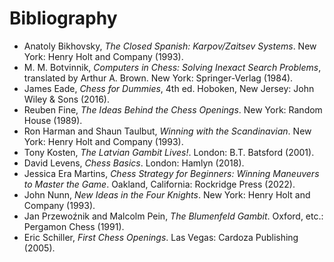 # Bibliography

* Anatoly Bikhovsky, *The Closed Spanish: Karpov/Zaitsev Systems*. New York: 
Henry Holt and Company (1993).
* M. M. Botvinnik, *Computers in Chess: Solving Inexact Search Problems*, 
translated by Arthur A. Brown. New York: Springer-Verlag (1984).
* James Eade, *Chess for Dummies*, 4th ed. Hoboken, New Jersey: John Wiley &amp; 
Sons (2016).
* Reuben Fine, *The Ideas Behind the Chess Openings*. New York: Random House 
(1989).
* Ron Harman and Shaun Taulbut, *Winning with the Scandinavian*. New York: Henry 
Holt and Company (1993).
* Tony Kosten, *The Latvian Gambit Lives!*. London: B.T. Batsford (2001).
* David Levens, *Chess Basics*. London: Hamlyn (2018).
* Jessica Era Martins, *Chess Strategy for Beginners: Winning Maneuvers to 
Master the Game*. Oakland, California: Rockridge Press (2022).
* John Nunn, *New Ideas in the Four Knights*. New York: Henry Holt and Company 
(1993).
* Jan Przewo&zacute;nik and Malcolm Pein, *The Blumenfeld Gambit*. Oxford, etc.: 
Pergamon Chess (1991).
* Eric Schiller, *First Chess Openings*. Las Vegas: Cardoza Publishing (2005).
